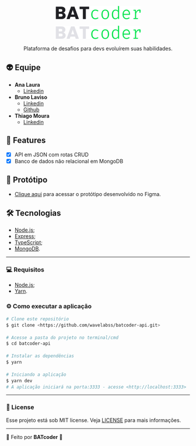 <p align="center">
  <img src="./.github/BATcoder-dark.png">
</p>
<p align="center">
  <img src="./.github/BATcoder-light.png">
</p>

<p align="center">Plataforma de desafios para devs evoluírem suas habilidades.</p>


## :alien: Equipe

- **Ana Laura**
  - <a href="https://www.linkedin.com/in/ana-laura-pereira-mariano-060b0b189/">Linkedin</a>
- **Bruno Laviso**
  - <a href="https://www.linkedin.com/in/ana-laura-pereira-mariano-060b0b189/">Linkedin</a>
  - <a href="https://github.com/brunolaviso">Github</a>
- **Thiago Moura**
  - <a href="https://www.linkedin.com/in/ana-laura-pereira-mariano-060b0b189/">Linkedin</a>
## :rocket: Features

- [X] API em JSON com rotas CRUD
- [X] Banco de dados não relacional em MongoDB

## 🎨 Protótipo
- [Clique aqui](https://www.figma.com/file/p1qp5U1v5bhggnSMBN5SqB/Projeto-batcoder?node-id=0%3A1) para acessar o protótipo desenvolvido no Figma.
## :hammer_and_wrench: Tecnologias

- [Node.js](https://nodejs.org/en/);
- [Express](https://expressjs.com/pt-br/);
- [TypeScript](https://www.typescriptlang.org/);
- [MongoDB](https://www.mongodb.com/).

---

### :computer: Requisitos

- [Node.js](https://nodejs.org/en/);
- [Yarn](https://yarnpkg.com/).

### ⚙️ Como executar a aplicação

```bash
# Clone este repositório
$ git clone <https://github.com/wavelabss/batcoder-api.git>

# Acesse a pasta do projeto no terminal/cmd
$ cd batcoder-api

# Instalar as dependências
$ yarn

# Iniciando a aplicação
$ yarn dev
# A aplicação iniciará na porta:3333 - acesse <http://localhost:3333>

```

---

### :memo: License
Esse projeto está sob MIT license. Veja [LICENSE](https://github.com/wavelabss/batcoder-web/blob/main/LICENSE) para mais informações.

---

:construction_worker: Feito por **BATcoder** :green_heart:
